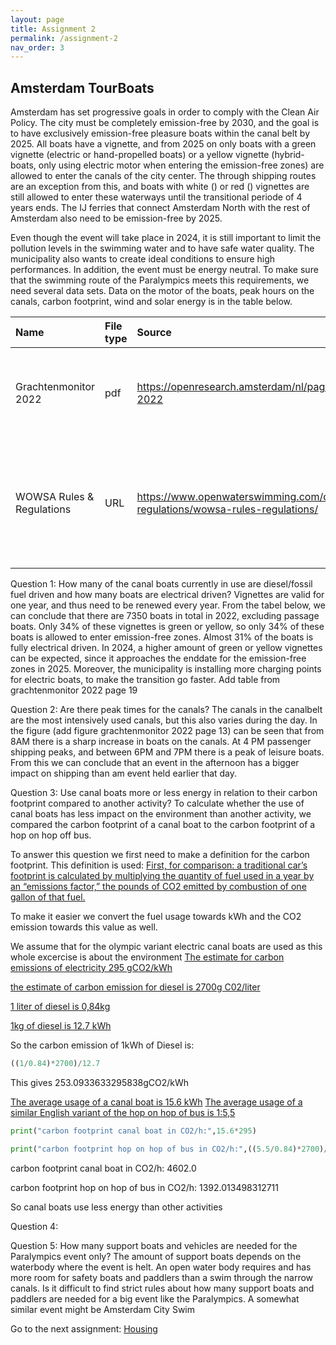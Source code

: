 ```yaml
---
layout: page
title: Assignment 2
permalink: /assignment-2
nav_order: 3
---
```


## Amsterdam TourBoats
Amsterdam has set progressive goals in order to comply with the Clean Air Policy. The city must be completely emission-free by 2030, and the goal is to have exclusively emission-free pleasure boats within the canal belt by 2025. All boats have a vignette, and from 2025 on only boats with a green vignette (electric or hand-propelled boats) or a yellow vignette (hybrid-boats, only using electric motor when entering the emission-free zones) are allowed to enter the canals of the city center. The through shipping routes are an exception from this, and boats with white () or red () vignettes are still allowed to enter these waterways until the transitional periode of 4 years ends. The IJ ferries that connect Amsterdam North with the rest of Amsterdam also need to be emission-free by 2025. 

Even though the event will take place in 2024, it is still important to limit the pollution levels in the swimming water and to have safe water quality. The municipality also wants to create ideal conditions to ensure high performances. In addition, the event must be energy neutral. To make sure that the swimming route of the Paralympics meets this requirements, we need several data sets. Data on the motor of the boats, peak hours on the canals, carbon footprint, wind and solar energy is in the table below.

| Name | File type | Source | Comments|
| :-----------|:-----------|:--------|:-----|
| Grachtenmonitor 2022 | pdf | https://openresearch.amsterdam/nl/page/92981/grachtenmonitor-2022 | Information about ditribution of vignetten (q1), peak times (q2) |
|WOWSA Rules & Regulations |URL|https://www.openwaterswimming.com/docs/rules-regulations/wowsa-rules-regulations/ | Rules and regulations regarding open water swimming, e.g. information about position boats |

Question 1: How many of the canal boats currently in use are diesel/fossil fuel driven and how
many boats are electrical driven?
Vignettes are valid for one year, and thus need to be renewed every year. From the tabel below, we can conclude that there are 7350 boats in total in 2022, excluding passage boats. Only 34% of these vignettes is green or yellow, so only 34% of these boats is allowed to enter emission-free zones. Almost 31% of the boats is fully electrical driven. In 2024, a higher amount of green or yellow vignettes can be expected, since it approaches the enddate for the emission-free zones in 2025. Moreover, the municipality is installing more charging points for electric boats, to make the transition go faster.
Add table from grachtenmonitor 2022 page 19

Question 2: Are there peak times for the canals?
The canals in the canalbelt are the most intensively used canals, but this also varies during the day. In the figure (add figure grachtenmonitor 2022 page 13) can be seen that from 8AM there is a sharp increase in boats on the canals. At 4 PM passenger shipping peaks, and between 6PM and 7PM there is a peak of leisure boats. From this we can conclude that an event in the afternoon has a bigger impact on shipping than am event held earlier that day. 

Question 3: Use canal boats more or less energy in relation to their carbon footprint compared to another activity?
To calculate whether the use of canal boats has less impact on the environment than another activity, we compared the carbon footprint of a canal boat to the carbon footprint of a hop on hop off bus. 

To answer this question we first need to make a definition for the carbon footprint. This definition is used: [First, for comparison: a traditional car’s footprint is calculated by multiplying the quantity of fuel used in a year by an “emissions factor,” the pounds of CO2 emitted by combustion of one gallon of that fuel. ](https://terrapass.com/blog/driving-calculator-20/#:~:text=First%2C%20for%20comparison%3A%20a%20traditional,one%20gallon%20of%20that%20fuel.)

To make it easier we convert the fuel usage towards kWh and the CO2 emission towards this value as well.

We assume that for the olympic variant electric canal boats are used as this whole excercise is about the environment
[The estimate for carbon emissions of electricity 295 gCO2/kWh]([https://www.sciencedirect.com/science/article/pii/S0306261921012149#:~:text=The%20estimates%20of%20the%20carbon,kWh%20electricity%20are%20related%20to](https://www.eea.europa.eu/data-and-maps/daviz/co2-emission-intensity-5#tab-googlechartid_chart_11_filters=%7B%22rowFilters%22%3A%7B%7D%3B%22columnFilters%22%3A%7B%22pre_config_ugeo%22%3A%5B%22European%20Union%20(current%20composition)%22%5D%7D%7D))

[the estimate of carbon emission for diesel is 2700g C02/liter](https://natural-resources.canada.ca/sites/www.nrcan.gc.ca/files/oee/pdf/transportation/fuel-efficient-technologies/autosmart_factsheet_9_e.pdf)

[1 liter of diesel is 0,84kg](https://www.cbs.nl/en-gb/our-services/methods/definitions/weight-units-energy)

[1kg of diesel is 12.7 kWh](https://www.quora.com/How-can-I-convert-diesel-consumption-to-kWh#:~:text=If%20you%20look%20at%20the,12.7%20kWh%2Fkg%20for%20diesel.)

So the carbon emission of 1kWh of Diesel is:

```python
((1/0.84)*2700)/12.7
```
This gives 253.0933633295838gCO2/kWh

[The average usage of a canal boat is 15.6 kWh](https://www.waternet.nl/siteassets/innovatie/electric-shipping-in-the-city-of-amsterdam-tno2.pdf)
[The average usage of a similar English variant of the hop on hop of bus is 1:5,5](https://www.pverbeek.nl/verkoop/#:~:text=Onze%20Engelse%20dubbeldekker%20bussen%20bijvoorbeeld,een%20moderne%20vrachtwagen%20en%20autobus!)

```python
print("carbon footprint canal boat in CO2/h:",15.6*295)

print("carbon footprint hop on hop of bus in CO2/h:",((5.5/0.84)*2700)/12.7)

```
carbon footprint canal boat in CO2/h: 4602.0

carbon footprint hop on hop of bus in CO2/h: 1392.013498312711

So canal boats use less energy than other activities

Question 4:

Question 5: How many support boats and vehicles are needed for the Paralympics event only?
The amount of support boats depends on the waterbody where the event is helt. An open water body requires and has more room for safety boats and paddlers than a swim through the narrow canals. Is it difficult to find strict rules about how many support boats and paddlers are needed for a big event like the Paralympics. A somewhat similar event might be Amsterdam City Swim





Go to the next assignment: [Housing]({{site.baseurl}}/assignment-3)
